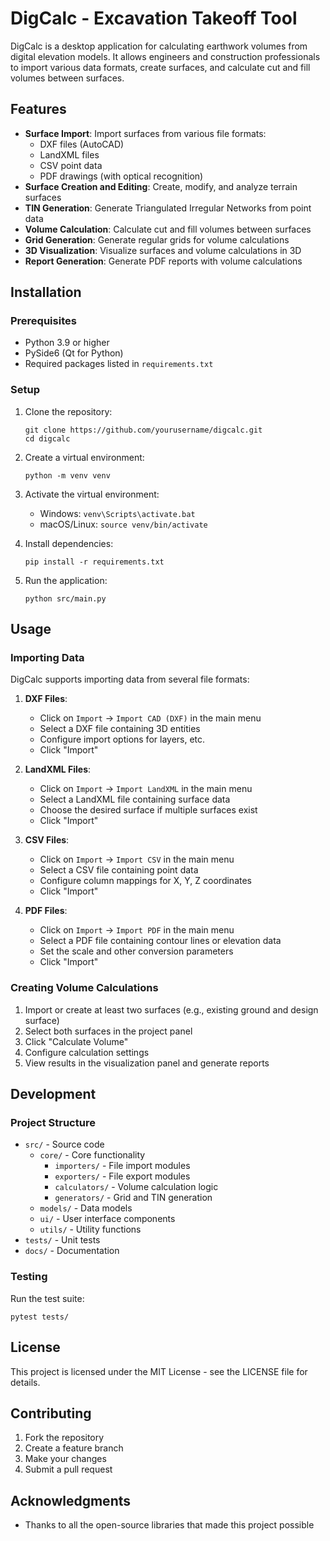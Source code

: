 # DigCalc - Excavation Takeoff Tool

DigCalc is a desktop application for calculating earthwork volumes from digital elevation models. It allows engineers and construction professionals to import various data formats, create surfaces, and calculate cut and fill volumes between surfaces.

## Features

- **Surface Import**: Import surfaces from various file formats:
  - DXF files (AutoCAD)
  - LandXML files
  - CSV point data
  - PDF drawings (with optical recognition)
- **Surface Creation and Editing**: Create, modify, and analyze terrain surfaces
- **TIN Generation**: Generate Triangulated Irregular Networks from point data
- **Volume Calculation**: Calculate cut and fill volumes between surfaces
- **Grid Generation**: Generate regular grids for volume calculations
- **3D Visualization**: Visualize surfaces and volume calculations in 3D
- **Report Generation**: Generate PDF reports with volume calculations

## Installation

### Prerequisites

- Python 3.9 or higher
- PySide6 (Qt for Python)
- Required packages listed in `requirements.txt`

### Setup

1. Clone the repository:
   ```
   git clone https://github.com/yourusername/digcalc.git
   cd digcalc
   ```

2. Create a virtual environment:
   ```
   python -m venv venv
   ```

3. Activate the virtual environment:
   - Windows: `venv\Scripts\activate.bat`
   - macOS/Linux: `source venv/bin/activate`

4. Install dependencies:
   ```
   pip install -r requirements.txt
   ```

5. Run the application:
   ```
   python src/main.py
   ```

## Usage

### Importing Data

DigCalc supports importing data from several file formats:

1. **DXF Files**:
   - Click on `Import` → `Import CAD (DXF)` in the main menu
   - Select a DXF file containing 3D entities
   - Configure import options for layers, etc.
   - Click "Import"

2. **LandXML Files**:
   - Click on `Import` → `Import LandXML` in the main menu
   - Select a LandXML file containing surface data
   - Choose the desired surface if multiple surfaces exist
   - Click "Import"

3. **CSV Files**:
   - Click on `Import` → `Import CSV` in the main menu
   - Select a CSV file containing point data
   - Configure column mappings for X, Y, Z coordinates
   - Click "Import"

4. **PDF Files**:
   - Click on `Import` → `Import PDF` in the main menu
   - Select a PDF file containing contour lines or elevation data
   - Set the scale and other conversion parameters
   - Click "Import"

### Creating Volume Calculations

1. Import or create at least two surfaces (e.g., existing ground and design surface)
2. Select both surfaces in the project panel
3. Click "Calculate Volume"
4. Configure calculation settings
5. View results in the visualization panel and generate reports

## Development

### Project Structure

- `src/` - Source code
  - `core/` - Core functionality
    - `importers/` - File import modules
    - `exporters/` - File export modules
    - `calculators/` - Volume calculation logic
    - `generators/` - Grid and TIN generation
  - `models/` - Data models
  - `ui/` - User interface components
  - `utils/` - Utility functions
- `tests/` - Unit tests
- `docs/` - Documentation

### Testing

Run the test suite:

```
pytest tests/
```

## License

This project is licensed under the MIT License - see the LICENSE file for details.

## Contributing

1. Fork the repository
2. Create a feature branch
3. Make your changes
4. Submit a pull request

## Acknowledgments

- Thanks to all the open-source libraries that made this project possible 